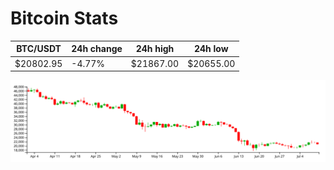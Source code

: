 # Bitcoin Stats

BTC/USDT|24h change|24h high|24h low|
|---|---|---|---|
|$20802.95|-4.77%|$21867.00|$20655.00|

<img src="./chart.svg">
